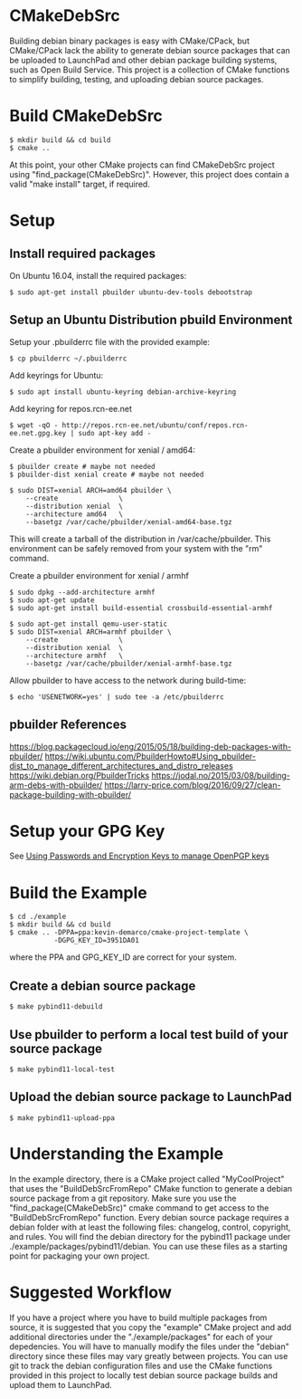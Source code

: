 # CMakeDebSrc

Building debian binary packages is easy with CMake/CPack, but CMake/CPack lack
the ability to generate debian source packages that can be uploaded to
LaunchPad and other debian package building systems, such as Open Build
Service. This project is a collection of CMake functions to simplify building,
testing, and uploading debian source packages.

# Build CMakeDebSrc

    $ mkdir build && cd build
    $ cmake ..

At this point, your other CMake projects can find CMakeDebSrc project using
"find\_package(CMakeDebSrc)". However, this project does contain a valid "make
install" target, if required.

# Setup

## Install required packages

On Ubuntu 16.04, install the required packages:

    $ sudo apt-get install pbuilder ubuntu-dev-tools debootstrap

## Setup an Ubuntu Distribution pbuild Environment

Setup your .pbuilderrc file with the provided example:

    $ cp pbuilderrc ~/.pbuilderrc

Add keyrings for Ubuntu:

    $ sudo apt install ubuntu-keyring debian-archive-keyring

Add keyring for repos.rcn-ee.net

    $ wget -qO - http://repos.rcn-ee.net/ubuntu/conf/repos.rcn-ee.net.gpg.key | sudo apt-key add -

Create a pbuilder environment for xenial / amd64:

    $ pbuilder create # maybe not needed
    $ pbuilder-dist xenial create # maybe not needed

    $ sudo DIST=xenial ARCH=amd64 pbuilder \
        --create               \
        --distribution xenial  \
        --architecture amd64   \
        --basetgz /var/cache/pbuilder/xenial-amd64-base.tgz

This will create a tarball of the distribution in /var/cache/pbuilder. This
environment can be safely removed from your system with the "rm" command.

Create a pbuilder environment for xenial / armhf

    $ sudo dpkg --add-architecture armhf
    $ sudo apt-get update
    $ sudo apt-get install build-essential crossbuild-essential-armhf
    
    $ sudo apt-get install qemu-user-static
    $ sudo DIST=xenial ARCH=armhf pbuilder \
        --create               \
        --distribution xenial  \
        --architecture armhf   \
        --basetgz /var/cache/pbuilder/xenial-armhf-base.tgz

Allow pbuilder to have access to the network during build-time:

    $ echo 'USENETWORK=yes' | sudo tee -a /etc/pbuilderrc

## pbuilder References
https://blog.packagecloud.io/eng/2015/05/18/building-deb-packages-with-pbuilder/
https://wiki.ubuntu.com/PbuilderHowto#Using_pbuilder-dist_to_manage_different_architectures_and_distro_releases
https://wiki.debian.org/PbuilderTricks
https://jodal.no/2015/03/08/building-arm-debs-with-pbuilder/
https://larry-price.com/blog/2016/09/27/clean-package-building-with-pbuilder/

# Setup your GPG Key

See [Using Passwords and Encryption Keys to manage OpenPGP keys](https://help.launchpad.net/YourAccount/ImportingYourPGPKey)

# Build the Example

    $ cd ./example
    $ mkdir build && cd build
    $ cmake .. -DPPA=ppa:kevin-demarco/cmake-project-template \
               -DGPG_KEY_ID=3951DA01

where the PPA and GPG\_KEY\_ID are correct for your system.

## Create a debian source package

    $ make pybind11-debuild

## Use pbuilder to perform a local test build of your source package

    $ make pybind11-local-test

## Upload the debian source package to LaunchPad

    $ make pybind11-upload-ppa

# Understanding the Example

In the example directory, there is a CMake project called "MyCoolProject" that
uses the "BuildDebSrcFromRepo" CMake function to generate a debian source
package from a git repository. Make sure you use the
"find_package(CMakeDebSrc)" cmake command to get access to the
"BuildDebSrcFromRepo" function. Every debian source package requires a debian
folder with at least the following files: changelog, control, copyright, and
rules. You will find the debian directory for the pybind11 package under
./example/packages/pybind11/debian. You can use these files as a starting point
for packaging your own project.

# Suggested Workflow

If you have a project where you have to build multiple packages from source, it
is suggested that you copy the "example" CMake project and add additional
directories under the "./example/packages" for each of your depedencies. You
will have to manually modify the files under the "debian" directory since these
files may vary greatly between projects. You can use git to track the debian
configuration files and use the CMake functions provided in this project to
locally test debian source package builds and upload them to LaunchPad.

